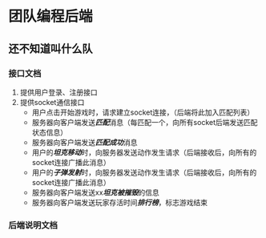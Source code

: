 # 团队编程后端

## **还不知道叫什么队**

### 接口文档

1. 提供用户登录、注册接口
2. 提供socket通信接口
   - 用户点击开始游戏时，请求建立socket连接，（后端将此加入匹配列表）
   - 服务器向客户端发送***匹配***消息（每匹配一个，向所有socket后端发送匹配状态信息）
   - 服务器向客户端发送***匹配成功***消息
   - 用户的***坦克移动***时，向服务器发送动作发生请求（后端接收后，向所有的socket连接广播此消息）
   - 用户的***子弹发射***时，向服务器发送动作发生请求（后端接收后，向所有的socket连接广播此消息）
   - 服务器向客户端发送xx***坦克被摧毁***的信息
   - 服务器向客户端发送玩家存活时间***排行榜***，标志游戏结束

### 后端说明文档

